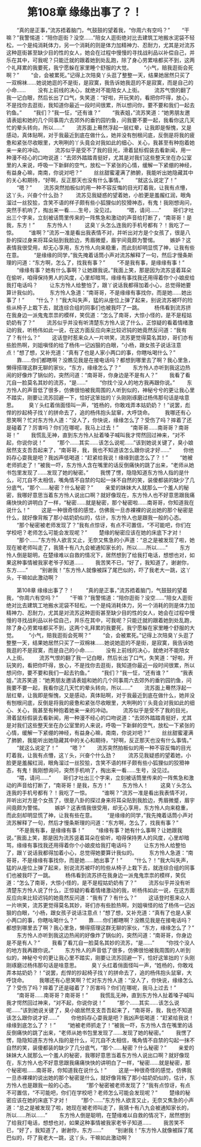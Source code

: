 # 　　第108章 缘缘出事了？！
　　“真的是正事，”流苏捂着脑门，气鼓鼓的望着我，“你周六有空吗？”
　　“干嘛？”我警惕道：“陪你逛街？没空……”陪女人逛街绝对比去建筑工地搬水泥袋不轻松，一个是纯消耗体力，另一个消耗的则是体力加精神力、忍耐力，尤其是对流苏这种逛街甚至缺少目的性的女人，她会在过程中慢慢的寻找战利品以补偿自己，并乐在其中，可我呢？只能迁就的跟着她到处乱跑，除了身心劳累啥都买不到，这两个礼拜累的我要死，我宁愿躲在家里睡个舒服的大觉。
　　“小气，赔我逛街会死啊？”
　　“会，会被累死。”记得上次陪臭丫头逛了整整一天，结果她居然只买了一双棉袜……她说她逛的不是街，是寂寞，我告诉她我逛的不是寂寞，而是自己的小命……
　　没有上前线的决心，就绝对不能陪女人上街。
　　流苏气恨的翻了我一记白眼，然后长出了口气，失笑道：“好啦，开玩笑的，看把你吓得，放心，不是找你去逛街，我知道你最近一段时间很累，所以想问你，要不要和我们一起去钓鱼。”
　　“我们？”我一怔，“还有谁？”
　　“我表姐，”流苏笑道：“她男朋友邀请表姐和她的几个同事周六去郊外的垂钓园钓鱼，问我要不要一起，我看你这几天忙的晕头转向，所以……”
　　流苏面上蓦然浮起一层红晕，让我即是惭愧，又是感动，真体贴啊，对于我最近到底在做什么，她并没有刨根问底，反倒是将我的疲惫和紧张尽收眼里，大咧咧的丫头竟会对我如此的细心、关心，我甚至有种抱着她亲一亲的冲动。
　　流苏似乎是受不了我的目光，滑着鼠标假装去看新闻，用一种漫不经心的口吻说道：“去郊外踏踏青挺好，尤其是对我们这些整天坐在办公室里的人来说，呼吸一下新鲜的空气，放松一下紧张的心情，缓解一下紧绷的神经，有益身心嘛，南南，你说对吧？”
　　丝丝甜蜜灌满了肺腑，我能听出她隐藏其中的关心和期待，“好啊，反正那天也没有什么事情。”
　　“就这么说定了！”
　　“嗯？”
　　流苏突然拍板似的用一种不容反悔的目光盯着我，让我有点懵，这丫头，兴奋个什么劲？
　　流苏见我疑惑的望着她，小脸更是羞赧红润，眼角溜过一丝狡狯，含笑不语的样子颇有些小狐狸似的狡猾神态，有鬼！我刚想询问，突然手机响了，掏出来一看……生号，没见过。
　　“喂，请问……”
　　哥们才吐出三个字来，立刻被话筒里传来的一阵焦急和激动的声音给打断了，“南哥哥！是我，东方！”
　　东方怜人！
　　这臭丫头怎么连我的手机号都有？！我吃了一惊。
　　“谁啊？”流苏一准是看出我表情不对，并听出对方是个女孩了，很是八卦的探过身来将耳朵贴到我脸边，秀眉微蹙，眉宇间竟颇为警惕。
　　嫉妒？这表情我很受用，却无心享用，东方怜人向来稳重，而此刻却明显慌了神，让我有些在意。
　　“是缘缘的同学，”我先掩着话筒小声对流苏解释了一句，然后才慢条斯理的问道：“东方啊，怎么了，找我有事？”
　　“不是我有事，是缘缘有事！”
　　“缘缘有事？她有什么事啊？让她跟我说。”我面上笑，那是因为流苏竖着耳朵在偷听，咱得保持男人的风度，心里却暗骂，缘缘有事找我还用得着你个小娘皮给我打电话吗？
　　让东方怜人给整怕了，跟丫说话我都得加着小心，总觉得她要算计我似的。
　　东方怜人急道：“南哥哥，不是缘缘有事找你，而是她……她出事了！”
　　“什么？！”我大叫失声，猛的从座位上弹了起来，别说流苏被吓的险些从椅子上栽下去，就连综合组的同事们也被我吓了一跳。
　　杨伟看到流苏挤在我身边一派鬼鬼祟祟的模样，笑侃道：“怎么了南哥，大惊小怪的，是不是程姑奶奶有了？”
　　流苏似乎并没有听清楚东方怜人说了什么，正惊疑的看着情绪激动的我，听杨伟如此一说，在这方面反应向来比较迟钝的她竟然反问道：“我有了？有什么？”
　　这话登时惹来众人一片哄笑，流苏更觉得莫名其妙，哥们亦有些脸热啊，刘姐嗔怪的给了杨伟一记凶狠的白眼，“小杨，跟女孩子说话注意点！”想了想，又补充道：“真有了也是人家小两口的事，你瞎吆喝什么？”
　　靠……你们都瞎啊？没瞧见我是在接电话吗？都想到哪里去了啊？我心里急，懒得搭理这群无聊的家伙，“东方，缘缘怎么了？”
　　东方怜人亦听到我这边热闹的好像炸了锅似的，突然问道：“南哥哥，你身边是不是有人？”
　　我看了看兀自一脸莫名其妙的流苏，“是……”
　　“你找个没人的地方我再跟你说。”
　　东方怜人的声音低了很多，仿佛很怕被我周围的人听到似的，神秘兮兮的更让我心里不踏实，刚要让流苏回避一下，恰好这笨拙的丫头刚刚琢磨过杨伟那句话是啥意思。
　　臭丫头红着俏面怪叫一声，“姓杨的，你敢戏弄本姑奶奶？！”说罢，彪悍的抄起椅子找丫的拼命去了，追的杨伟抱头鼠窜，大呼饶命。
　　我哪还有心思笑啊？忙对东方怜人道：“没人了，你快说，缘缘怎么了？受伤了吗？摔着了还是碰着了？厉害吗？你们在哪呢，我马上过去！”
　　“南哥哥……南哥哥？南哥哥！”
　　我慌乱无神，直到东方怜人扯着嗓子喊叫我才愕然回过神来，“对不起，你说你说！”
　　“那个……其实……该怎么说呢……”该到她说关键了，臭小娘居然支支吾吾起来了，“南哥哥，我，我也不知道该怎么跟你说才好……”
　　你他妈存心耍我是吧？我凶声低喝道：“赶紧给我说！缘缘到底怎么了？！”
　　“她被老师抓走了！”被我一吓，东方怜人含在嘴里的话反倒痛快的跳了出来，“老师从她书包里发现了……发现了她的秘密。”
　　我愣了愣，隐隐知道东方怜人指的是什么，可兀自不太相信，嘴角情不自禁的勾起一抹不自然的笑，装傻都装的缺少了几分底气，“那个……秘密？什么秘密？”
　　亲爱的妹妹大人就那么一个羞人的秘密，我哪好意思当着东方怜人说出口啊？就好像现在，东方怜人也不好意思跟我痛痛快快的讲明白了一样，“秘密……就是秘密，那个秘密啦……南哥哥，你知道我在说什么！”
　　这是一种很奇怪的感觉，仿佛我一旦赤裸裸的说出她的那个秘密是什么，就好像背叛了那小姑奶奶似的，估计，东方怜人也是跟我一般的心态。
　　“那个秘密被老师发现了？”我有点惊讶，有点不可置信，“不可能吧，你们在学校吧？老师怎么可能会发现呢？”
　　楚缘的秘密应该在她的床底下才对！
　　“那个……”东方怜人欲言又止，无奈又焦急的小声道：“总之是被发现了啦，她现在被老师叫走了，我猜十有八九会被通知家长的，所以……所以……”
　　东方怜人倒是聪明，在楚缘难以自救的情况下，居然想到了给我打电话，想想也对，如果这种事情被我家老爷子知道……
　　我苦笑不已，“好了，我知道了，谢谢你，东方……”
　　“别谢我！”东方怜人就像被踩了尾巴似的，吓了我老大一跳，这丫头，干嘛如此激动啊？

　　第108章 缘缘出事了？！
　　“真的是正事，”流苏捂着脑门，气鼓鼓的望着我，“你周六有空吗？”
　　“干嘛？”我警惕道：“陪你逛街？没空……”陪女人逛街绝对比去建筑工地搬水泥袋不轻松，一个是纯消耗体力，另一个消耗的则是体力加精神力、忍耐力，尤其是对流苏这种逛街甚至缺少目的性的女人，她会在过程中慢慢的寻找战利品以补偿自己，并乐在其中，可我呢？只能迁就的跟着她到处乱跑，除了身心劳累啥都买不到，这两个礼拜累的我要死，我宁愿躲在家里睡个舒服的大觉。
　　“小气，赔我逛街会死啊？”
　　“会，会被累死。”记得上次陪臭丫头逛了整整一天，结果她居然只买了一双棉袜……她说她逛的不是街，是寂寞，我告诉她我逛的不是寂寞，而是自己的小命……
　　没有上前线的决心，就绝对不能陪女人上街。
　　流苏气恨的翻了我一记白眼，然后长出了口气，失笑道：“好啦，开玩笑的，看把你吓得，放心，不是找你去逛街，我知道你最近一段时间很累，所以想问你，要不要和我们一起去钓鱼。”
　　“我们？”我一怔，“还有谁？”
　　“我表姐，”流苏笑道：“她男朋友邀请表姐和她的几个同事周六去郊外的垂钓园钓鱼，问我要不要一起，我看你这几天忙的晕头转向，所以……”
　　流苏面上蓦然浮起一层红晕，让我即是惭愧，又是感动，真体贴啊，对于我最近到底在做什么，她并没有刨根问底，反倒是将我的疲惫和紧张尽收眼里，大咧咧的丫头竟会对我如此的细心、关心，我甚至有种抱着她亲一亲的冲动。
　　流苏似乎是受不了我的目光，滑着鼠标假装去看新闻，用一种漫不经心的口吻说道：“去郊外踏踏青挺好，尤其是对我们这些整天坐在办公室里的人来说，呼吸一下新鲜的空气，放松一下紧张的心情，缓解一下紧绷的神经，有益身心嘛，南南，你说对吧？”
　　丝丝甜蜜灌满了肺腑，我能听出她隐藏其中的关心和期待，“好啊，反正那天也没有什么事情。”
　　“就这么说定了！”
　　“嗯？”
　　流苏突然拍板似的用一种不容反悔的目光盯着我，让我有点懵，这丫头，兴奋个什么劲？
　　流苏见我疑惑的望着她，小脸更是羞赧红润，眼角溜过一丝狡狯，含笑不语的样子颇有些小狐狸似的狡猾神态，有鬼！我刚想询问，突然手机响了，掏出来一看……生号，没见过。
　　“喂，请问……”
　　哥们才吐出三个字来，立刻被话筒里传来的一阵焦急和激动的声音给打断了，“南哥哥！是我，东方！”
　　东方怜人！
　　这臭丫头怎么连我的手机号都有？！我吃了一惊。
　　“谁啊？”流苏一准是看出我表情不对，并听出对方是个女孩了，很是八卦的探过身来将耳朵贴到我脸边，秀眉微蹙，眉宇间竟颇为警惕。
　　嫉妒？这表情我很受用，却无心享用，东方怜人向来稳重，而此刻却明显慌了神，让我有些在意。
　　“是缘缘的同学，”我先掩着话筒小声对流苏解释了一句，然后才慢条斯理的问道：“东方啊，怎么了，找我有事？”
　　“不是我有事，是缘缘有事！”
　　“缘缘有事？她有什么事啊？让她跟我说。”我面上笑，那是因为流苏竖着耳朵在偷听，咱得保持男人的风度，心里却暗骂，缘缘有事找我还用得着你个小娘皮给我打电话吗？
　　让东方怜人给整怕了，跟丫说话我都得加着小心，总觉得她要算计我似的。
　　东方怜人急道：“南哥哥，不是缘缘有事找你，而是她……她出事了！”
　　“什么？！”我大叫失声，猛的从座位上弹了起来，别说流苏被吓的险些从椅子上栽下去，就连综合组的同事们也被我吓了一跳。
　　杨伟看到流苏挤在我身边一派鬼鬼祟祟的模样，笑侃道：“怎么了南哥，大惊小怪的，是不是程姑奶奶有了？”
　　流苏似乎并没有听清楚东方怜人说了什么，正惊疑的看着情绪激动的我，听杨伟如此一说，在这方面反应向来比较迟钝的她竟然反问道：“我有了？有什么？”
　　这话登时惹来众人一片哄笑，流苏更觉得莫名其妙，哥们亦有些脸热啊，刘姐嗔怪的给了杨伟一记凶狠的白眼，“小杨，跟女孩子说话注意点！”想了想，又补充道：“真有了也是人家小两口的事，你瞎吆喝什么？”
　　靠……你们都瞎啊？没瞧见我是在接电话吗？都想到哪里去了啊？我心里急，懒得搭理这群无聊的家伙，“东方，缘缘怎么了？”
　　东方怜人亦听到我这边热闹的好像炸了锅似的，突然问道：“南哥哥，你身边是不是有人？”
　　我看了看兀自一脸莫名其妙的流苏，“是……”
　　“你找个没人的地方我再跟你说。”
　　东方怜人的声音低了很多，仿佛很怕被我周围的人听到似的，神秘兮兮的更让我心里不踏实，刚要让流苏回避一下，恰好这笨拙的丫头刚刚琢磨过杨伟那句话是啥意思。
　　臭丫头红着俏面怪叫一声，“姓杨的，你敢戏弄本姑奶奶？！”说罢，彪悍的抄起椅子找丫的拼命去了，追的杨伟抱头鼠窜，大呼饶命。
　　我哪还有心思笑啊？忙对东方怜人道：“没人了，你快说，缘缘怎么了？受伤了吗？摔着了还是碰着了？厉害吗？你们在哪呢，我马上过去！”
　　“南哥哥……南哥哥？南哥哥！”
　　我慌乱无神，直到东方怜人扯着嗓子喊叫我才愕然回过神来，“对不起，你说你说！”
　　“那个……其实……该怎么说呢……”该到她说关键了，臭小娘居然支支吾吾起来了，“南哥哥，我，我也不知道该怎么跟你说才好……”
　　你他妈存心耍我是吧？我凶声低喝道：“赶紧给我说！缘缘到底怎么了？！”
　　“她被老师抓走了！”被我一吓，东方怜人含在嘴里的话反倒痛快的跳了出来，“老师从她书包里发现了……发现了她的秘密。”
　　我愣了愣，隐隐知道东方怜人指的是什么，可兀自不太相信，嘴角情不自禁的勾起一抹不自然的笑，装傻都装的缺少了几分底气，“那个……秘密？什么秘密？”
　　亲爱的妹妹大人就那么一个羞人的秘密，我哪好意思当着东方怜人说出口啊？就好像现在，东方怜人也不好意思跟我痛痛快快的讲明白了一样，“秘密……就是秘密，那个秘密啦……南哥哥，你知道我在说什么！”
　　这是一种很奇怪的感觉，仿佛我一旦赤裸裸的说出她的那个秘密是什么，就好像背叛了那小姑奶奶似的，估计，东方怜人也是跟我一般的心态。
　　“那个秘密被老师发现了？”我有点惊讶，有点不可置信，“不可能吧，你们在学校吧？老师怎么可能会发现呢？”
　　楚缘的秘密应该在她的床底下才对！
　　“那个……”东方怜人欲言又止，无奈又焦急的小声道：“总之是被发现了啦，她现在被老师叫走了，我猜十有八九会被通知家长的，所以……所以……”
　　东方怜人倒是聪明，在楚缘难以自救的情况下，居然想到了给我打电话，想想也对，如果这种事情被我家老爷子知道……
　　我苦笑不已，“好了，我知道了，谢谢你，东方……”
　　“别谢我！”东方怜人就像被踩了尾巴似的，吓了我老大一跳，这丫头，干嘛如此激动啊？
